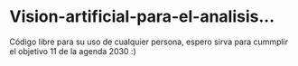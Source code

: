 # Vision-artificial-para-el-analisis...
Código libre para su uso de cualquier persona, espero sirva para cummplir el objetivo 11 de la agenda 2030 :) 
